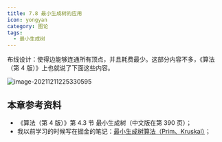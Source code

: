 ```yaml
---
title: 7.8 最小生成树的应用
icon: yongyan
category: 图论
tags:
  - 最小生成树
---
```


布线设计：使得边能够连通所有顶点，并且耗费最少。这部分内容不多，《算法（第 4 版）》上也就说了下面这些内容。

![image-20211211225330595](https://tva1.sinaimg.cn/large/008i3skNgy1gxaa8l09l4j31940jigpu.jpg)


## 本章参考资料

+ 《算法（第 4 版）》第 4.3 节 最小生成树（中文版在第 390 页）；
+ 我以前学习的时候写在掘金的笔记：[最小生成树算法（Prim、Kruskal）](https://juejin.im/post/6858481283715039240)；



